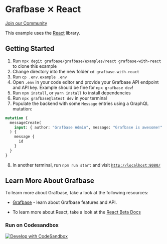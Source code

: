 # Grafbase ⨯ React

[Join our Community](https://grafbase.com/community)

This example uses the [React](https://reactjs.org/docs/getting-started.html) library.

## Getting Started

1. Run `npx degit grafbase/grafbase/examples/react grafbase-with-react` to clone this example
2. Change directory into the new folder `cd grafbase-with-react`
3. Run `cp .env.example .env`
4. Open `.env` in your code editor and provide your Grafbase API endpoint and API key. Example should be fine for `npx grafbase dev`!
5. Run `npm install`, or `yarn install` to install dependencies
6. Run `npx grafbase@latest dev` in your terminal
7. Populate the backend with some `Message` entries using a GraphQL mutation:

```graphql
mutation {
  messageCreate(
    input: { author: "Grafbase Admin", message: "Grafbase is awesome!" }
  ) {
    message {
      id
    }
  }
}
```

8. In another terminal, run `npm run start` and visit [`http://localhost:8080/`](http://localhost:8080/)

## Learn More About Grafbase

To learn more about Grafbase, take a look at the following resources:

- [Grafbase](https://grafbase.com/) - learn about Grafbase features and API.

- To learn more about React, take a look at the [React Beta Docs](https://beta.reactjs.org/)


### Run on Codesandbox

[![Develop with CodeSandbox](https://codesandbox.io/static/img/play-codesandbox.svg)](https://githubbox.com/grafbase/grafbase/tree/main/examples/react)
